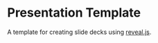 
Presentation Template
=====================

A template for creating slide decks using [reveal.js](https://github.com/hakimel/reveal.js).
